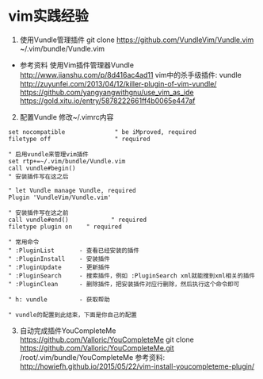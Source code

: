 # vim实践经验
1. 使用Vundle管理插件
   git clone https://github.com/VundleVim/Vundle.vim ~/.vim/bundle/Vundle.vim
  * 参考资料
  使用Vim插件管理器Vundle http://www.jianshu.com/p/8d416ac4ad11
  vim中的杀手级插件: vundle http://zuyunfei.com/2013/04/12/killer-plugin-of-vim-vundle/
  https://github.com/yangyangwithgnu/use_vim_as_ide
  https://gold.xitu.io/entry/5878222661ff4b0065e447af

2. 配置Vundle
   修改~/.vimrc内容
```
set nocompatible              " be iMproved, required
filetype off                  " required

" 启用vundle来管理vim插件
set rtp+=~/.vim/bundle/Vundle.vim
call vundle#begin()
" 安装插件写在这之后

" let Vundle manage Vundle, required
Plugin 'VundleVim/Vundle.vim'

" 安装插件写在这之前
call vundle#end()            " required
filetype plugin on    " required

" 常用命令
" :PluginList       - 查看已经安装的插件
" :PluginInstall    - 安装插件
" :PluginUpdate     - 更新插件
" :PluginSearch     - 搜索插件，例如 :PluginSearch xml就能搜到xml相关的插件
" :PluginClean      - 删除插件，把安装插件对应行删除，然后执行这个命令即可

" h: vundle         - 获取帮助

" vundle的配置到此结束，下面是你自己的配置
```

3. 自动完成插件YouCompleteMe
   https://github.com/Valloric/YouCompleteMe
   git clone https://github.com/Valloric/YouCompleteMe.git /root/.vim/bundle/YouCompleteMe
   参考资料:
   http://howiefh.github.io/2015/05/22/vim-install-youcompleteme-plugin/

